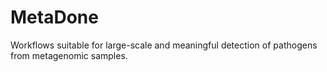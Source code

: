 # MetaDone
Workflows suitable for large-scale and meaningful detection of pathogens from metagenomic samples. 
